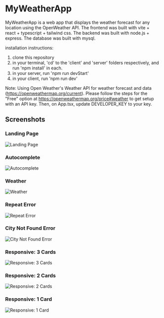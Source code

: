 # MyWeatherApp
MyWeatherApp is a web app that displays the weather forecast for any location using the OpenWeather API.
The frontend was built with vite + react + typescript + tailwind css. 
The backend was built with node.js + express.
The database was built with mysql.

installation instructions:
1) clone this repository
2) in your terminal, 'cd' to the 'client' and 'server' folders respectively, and run 'npm install' in each. 
3) in your server, run 'npm run devStart'
4) in your client, run 'npm run dev' 


Note: Using Open Weather's Weather API for weather forecast and data (https://openweathermap.org/current). 
Please follow the steps for the "Free" option at https://openweathermap.org/price#weather to get setup with an API key. Then, on App.tsx, update DEVELOPER_KEY to your key. 

## Screenshots
### Landing Page ###
![Landing Page](./images/1_LandingPage.png)

### Autocomplete ###
![Autocomplete](./images/2_Autocomplete.png)

### Weather ###
![Weather](./images/3_Search.png)

### Repeat Error ###
![Repeat Error](./images/4_RepeatError.png)

### City Not Found Error ###
![City Not Found Error](./images/5_CityNotFound.png)

### Responsive: 3 Cards ###
![Responsive: 3 Cards](./images/6_Responsive1.png)

### Responsive: 2 Cards ###
![Responsive: 2 Cards](./images/7_Responsive2.png)

### Responsive: 1 Card ###
![Responsive: 1 Card](./images/8_Responsive3.png)